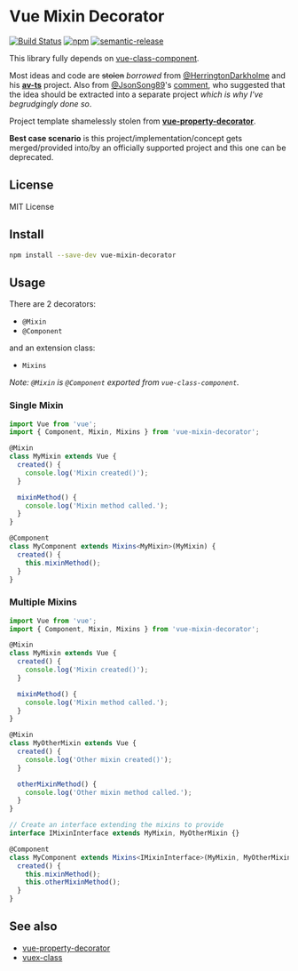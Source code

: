 # Vue Mixin Decorator

[![Build Status](https://travis-ci.org/justrhysism/vue-mixin-decorator.svg?branch=master)](https://travis-ci.org/justrhysism/vue-mixin-decorator)
[![npm](https://img.shields.io/npm/v/vue-mixin-decorator.svg)](https://www.npmjs.com/package/vue-mixin-decorator) 
[![semantic-release](https://img.shields.io/badge/%20%20%F0%9F%93%A6%F0%9F%9A%80-semantic--release-e10079.svg)](https://github.com/semantic-release/semantic-release)

This library fully depends on [vue-class-component](https://github.com/vuejs/vue-class-component).

Most ideas and code are ~~stolen~~ _borrowed_ from [@HerringtonDarkholme](https://github.com/HerringtonDarkholme)
and his **[av-ts](https://github.com/HerringtonDarkholme/av-ts)** project. Also from 
[@JsonSong89](https://github.com/JsonSong89)'s 
[comment](https://github.com/vuejs/vue-class-component/issues/91#issuecomment-312534798), who suggested that the idea
should be extracted into a separate project _which is why I've begrudgingly done so_.

Project template shamelessly stolen from **[vue-property-decorator](https://github.com/kaorun343/vue-property-decorator)**.

**Best case scenario** is this project/implementation/concept 
gets merged/provided into/by an officially supported project
and this one can be deprecated.

## License

MIT License

## Install

```bash
npm install --save-dev vue-mixin-decorator
```

## Usage

There are 2 decorators:

* `@Mixin` 
* `@Component` 

and an extension class:

* `Mixins`

_Note: `@Mixin` is `@Component` exported from `vue-class-component`._

### Single Mixin

```typescript
import Vue from 'vue';
import { Component, Mixin, Mixins } from 'vue-mixin-decorator';

@Mixin
class MyMixin extends Vue {
  created() {
    console.log('Mixin created()');
  }

  mixinMethod() {
    console.log('Mixin method called.');
  }
}

@Component
class MyComponent extends Mixins<MyMixin>(MyMixin) {
  created() {
    this.mixinMethod();
  }
}
```

### Multiple Mixins
```typescript
import Vue from 'vue';
import { Component, Mixin, Mixins } from 'vue-mixin-decorator';

@Mixin
class MyMixin extends Vue {
  created() {
    console.log('Mixin created()');
  }

  mixinMethod() {
    console.log('Mixin method called.');
  }
}

@Mixin
class MyOtherMixin extends Vue {
  created() {
    console.log('Other mixin created()');
  }

  otherMixinMethod() {
    console.log('Other mixin method called.');
  }
}

// Create an interface extending the mixins to provide
interface IMixinInterface extends MyMixin, MyOtherMixin {}

@Component
class MyComponent extends Mixins<IMixinInterface>(MyMixin, MyOtherMixin) {
  created() {
    this.mixinMethod();
    this.otherMixinMethod();
  }
}
```

## See also

* [vue-property-decorator](https://github.com/kaorun343/vue-property-decorator)
* [vuex-class](https://github.com/ktsn/vuex-class/)

